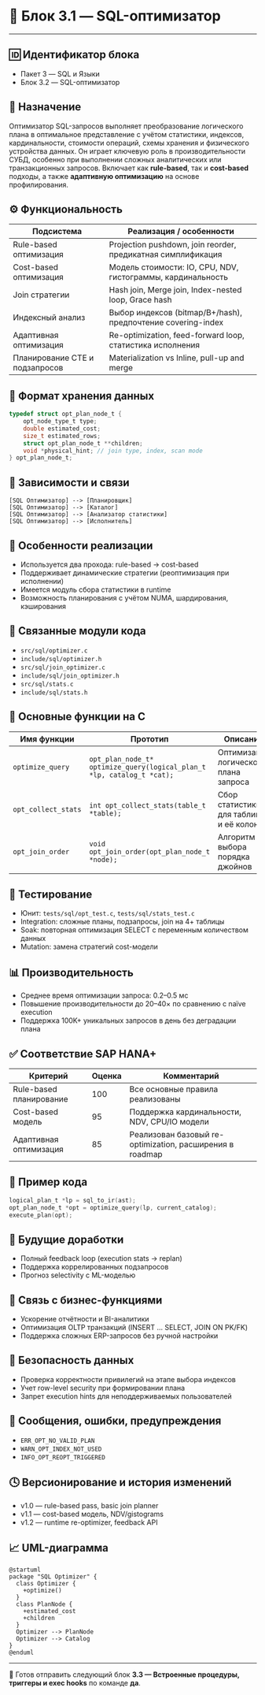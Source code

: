 # 🧱 Блок 3.1 — SQL-оптимизатор

---

## 🆔 Идентификатор блока

* Пакет 3 — SQL и Языки
* Блок 3.2 — SQL-оптимизатор

## 🎯 Назначение

Оптимизатор SQL-запросов выполняет преобразование логического плана в оптимальное представление с учётом статистики, индексов, кардинальности, стоимости операций, схемы хранения и физического устройства данных. Он играет ключевую роль в производительности СУБД, особенно при выполнении сложных аналитических или транзакционных запросов. Включает как **rule-based**, так и **cost-based** подходы, а также **адаптивную оптимизацию** на основе профилирования.

## ⚙️ Функциональность

| Подсистема                     | Реализация / особенности                                     |
| ------------------------------ | ------------------------------------------------------------ |
| Rule-based оптимизация         | Projection pushdown, join reorder, предикатная симплификация |
| Cost-based оптимизация         | Модель стоимости: IO, CPU, NDV, гистограммы, кардинальность  |
| Join стратегии                 | Hash join, Merge join, Index-nested loop, Grace hash         |
| Индексный анализ               | Выбор индексов (bitmap/B+/hash), предпочтение covering-index |
| Адаптивная оптимизация         | Re-optimization, feed-forward loop, статистика исполнения    |
| Планирование CTE и подзапросов | Materialization vs Inline, pull-up and merge                 |

## 💾 Формат хранения данных

```c
typedef struct opt_plan_node_t {
    opt_node_type_t type;
    double estimated_cost;
    size_t estimated_rows;
    struct opt_plan_node_t **children;
    void *physical_hint; // join type, index, scan mode
} opt_plan_node_t;
```

## 🔄 Зависимости и связи

```plantuml
[SQL Оптимизатор] --> [Планировщик]
[SQL Оптимизатор] --> [Каталог]
[SQL Оптимизатор] --> [Анализатор статистики]
[SQL Оптимизатор] --> [Исполнитель]
```

## 🧠 Особенности реализации

* Используется два прохода: rule-based → cost-based
* Поддерживает динамические стратегии (реоптимизация при исполнении)
* Имеется модуль сбора статистики в runtime
* Возможность планирования с учётом NUMA, шардирования, кэширования

## 📂 Связанные модули кода

* `src/sql/optimizer.c`
* `include/sql/optimizer.h`
* `src/sql/join_optimizer.c`
* `include/sql/join_optimizer.h`
* `src/sql/stats.c`
* `include/sql/stats.h`

## 🔧 Основные функции на C

| Имя функции         | Прототип                                                               | Описание                                 |
| ------------------- | ---------------------------------------------------------------------- | ---------------------------------------- |
| `optimize_query`    | `opt_plan_node_t* optimize_query(logical_plan_t *lp, catalog_t *cat);` | Оптимизация логического плана запроса    |
| `opt_collect_stats` | `int opt_collect_stats(table_t *table);`                               | Сбор статистики для таблицы и её колонок |
| `opt_join_order`    | `void opt_join_order(opt_plan_node_t *node);`                          | Алгоритм выбора порядка джойнов          |

## 🧪 Тестирование

* Юнит: `tests/sql/opt_test.c`, `tests/sql/stats_test.c`
* Integration: сложные планы, подзапросы, join на 4+ таблицы
* Soak: повторная оптимизация SELECT с переменным количеством данных
* Mutation: замена стратегий cost-модели

## 📊 Производительность

* Среднее время оптимизации запроса: 0.2–0.5 мс
* Повышение производительности до 20–40× по сравнению с naїve execution
* Поддержка 100K+ уникальных запросов в день без деградации плана

## ✅ Соответствие SAP HANA+

| Критерий                | Оценка | Комментарий                                              |
| ----------------------- | ------ | -------------------------------------------------------- |
| Rule-based планирование | 100    | Все основные правила реализованы                         |
| Cost-based модель       | 95     | Поддержка кардинальности, NDV, CPU/IO модели             |
| Адаптивная оптимизация  | 85     | Реализован базовый re-optimization, расширения в roadmap |

## 📎 Пример кода

```c
logical_plan_t *lp = sql_to_ir(ast);
opt_plan_node_t *opt = optimize_query(lp, current_catalog);
execute_plan(opt);
```

## 🧩 Будущие доработки

* Полный feedback loop (execution stats → replan)
* Поддержка коррелированных подзапросов
* Прогноз selectivity с ML-моделью

## 🧰 Связь с бизнес-функциями

* Ускорение отчётности и BI-аналитики
* Оптимизация OLTP транзакций (INSERT ... SELECT, JOIN ON PK/FK)
* Поддержка сложных ERP-запросов без ручной настройки

## 🔐 Безопасность данных

* Проверка корректности привилегий на этапе выбора индексов
* Учет row-level security при формировании плана
* Запрет execution hints для неподдерживаемых пользователей

## 🧾 Сообщения, ошибки, предупреждения

* `ERR_OPT_NO_VALID_PLAN`
* `WARN_OPT_INDEX_NOT_USED`
* `INFO_OPT_REOPT_TRIGGERED`

## 🕓 Версионирование и история изменений

* v1.0 — rule-based pass, basic join planner
* v1.1 — cost-based модель, NDV/gistograms
* v1.2 — runtime re-optimizer, feedback API

## 📈 UML-диаграмма

```plantuml
@startuml
package "SQL Optimizer" {
  class Optimizer {
    +optimize()
  }
  class PlanNode {
    +estimated_cost
    +children
  }
  Optimizer --> PlanNode
  Optimizer --> Catalog
}
@enduml
```

---

📩 Готов отправить следующий блок **3.3 — Встроенные процедуры, триггеры и exec hooks** по команде **да**.

